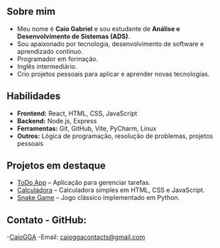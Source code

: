 
<!--
**CaioGGA/CaioGGA** is a ✨ _special_ ✨ repository because its `README.md` (this file) appears on your GitHub profile.

Here are some ideas to get you started:

- 🔭 I’m currently working on ...
- 🌱 I’m currently learning ...
- 👯 I’m looking to collaborate on ...
- 🤔 I’m looking for help with ...
- 💬 Ask me about ...
- 📫 How to reach me: ...
- 😄 Pronouns: ...
- ⚡ Fun fact: ...
-->

## Sobre mim 
- Meu nome é **Caio Gabriel** e sou estudante de **Análise e Desenvolvimento de Sistemas (ADS)**.
- Sou apaixonado por tecnologia, desenvolvimento de software e aprendizado contínuo.
- Programador em formação.
- Inglês intermediário.
- Crio projetos pessoais para aplicar e aprender novas tecnologias. 

## Habilidades 
- **Frontend:** React, HTML, CSS, JavaScript
- **Backend:** Node.js, Express
- **Ferramentas:** Git, GitHub, Vite, PyCharm, Linux 
- **Outros:** Lógica de programação, resolução de problemas, projetos pessoais

## Projetos em destaque
- [ToDo App](https://github.com/CaioGGA/ToDo-app) – Aplicação para gerenciar tarefas.
- [Calculadora](https://github.com/CaioGGA/calculadora) – Calculadora simples em HTML, CSS e JavaScript.
- [Snake Game](https://github.com/CaioGGA/snake-game) – Jogo clássico implementado em Python.
  
## Contato - GitHub: 
-[CaioGGA](https://github.com/CaioGGA) 
-Email: caioggacontacts@gmail.com
